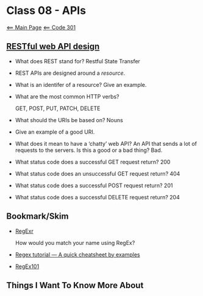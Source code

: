# Class 08 - APIs

[<== Main Page](../README.md)
[<== Code 301](../code301/code301.md)

## [RESTful web API design](https://docs.microsoft.com/en-us/azure/architecture/best-practices/api-design)

- What does REST stand for?
  Restful State Transfer

- REST APIs are designed around a *resource*.

- What is an identifer of a resource? Give an example.

- What are the most common HTTP verbs?

  GET, POST, PUT, PATCH, DELETE

- What should the URIs be based on? Nouns

- Give an example of a good URI.

- What does it mean to have a ‘chatty’ web API? An API that sends a lot  of requests to the servers. Is this a good or a bad thing? Bad.

- What status code does a successful GET request return? 200

- What status code does an unsuccessful GET request return? 404

- What status code does a successful POST request return? 201

- What status code does a successful DELETE request return? 204

## Bookmark/Skim

- [RegExr](https://regexr.com/)
  
  How would you match your name using RegEx?

- [Regex tutorial — A quick cheatsheet by examples](https://medium.com/factory-mind/regex-tutorial-a-simple-cheatsheet-by-examples-649dc1c3f285)

- [RegEx101](https://regex101.com/)

## Things I Want To Know More About
